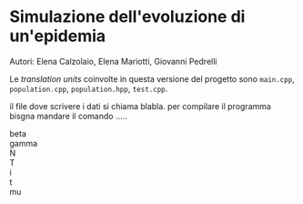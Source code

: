 # Simulazione dell'evoluzione di un'epidemia <!-- omit in toc -->

Autori: Elena Calzolaio, Elena Mariotti, Giovanni Pedrelli

Le *translation units* coinvolte in questa versione del progetto sono `main.cpp`, `population.cpp`, `population.hpp`, `test.cpp`.




il file dove scrivere i dati si chiama blabla.
per compilare il programma bisgna mandare il comando
.....

beta  
gamma  
N  
T  
i  
t  
mu  